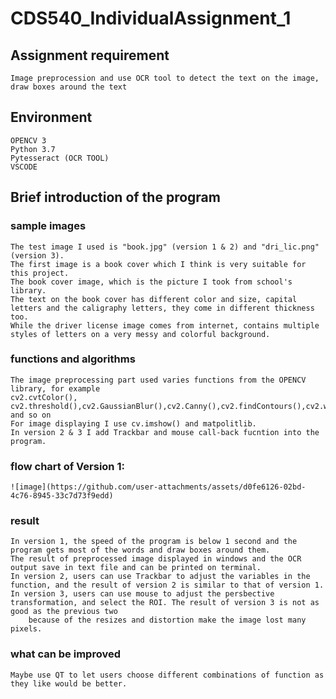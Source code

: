# CDS540_IndividualAssignment_1
## Assignment requirement
    Image preprocession and use OCR tool to detect the text on the image, draw boxes around the text
## Environment 
    OPENCV 3
    Python 3.7
    Pytesseract (OCR TOOL)
    VSCODE
## Brief introduction of the program
### sample images
    The test image I used is "book.jpg" (version 1 & 2) and "dri_lic.png" (version 3). 
    The first image is a book cover which I think is very suitable for this project. 
    The book cover image, which is the picture I took from school's library. 
    The text on the book cover has different color and size, capital letters and the caligraphy letters, they come in different thickness too. 
    While the driver license image comes from internet, contains multiple styles of letters on a very messy and colorful background.
### functions and algorithms
    The image preprocessing part used varies functions from the OPENCV library, for example
    cv2.cvtColor(), cv2.threshold(),cv2.GaussianBlur(),cv2.Canny(),cv2.findContours(),cv2.warpPerspective() and so on
    For image displaying I use cv.imshow() and matpolitlib. 
    In version 2 & 3 I add Trackbar and mouse call-back fucntion into the program.
### flow chart of Version 1:
    ![image](https://github.com/user-attachments/assets/d0fe6126-02bd-4c76-8945-33c7d73f9edd)

### result
    In version 1, the speed of the program is below 1 second and the program gets most of the words and draw boxes around them.
    The result of preprocessed image displayed in windows and the OCR output save in text file and can be printed on terminal. 
    In version 2, users can use Trackbar to adjust the variables in the function, and the result of version 2 is similar to that of version 1.
    In version 3, users can use mouse to adjust the persbective transformation, and select the ROI. The result of version 3 is not as good as the previous two
        because of the resizes and distortion make the image lost many pixels.
### what can be improved
    Maybe use QT to let users choose different combinations of function as they like would be better.
    
